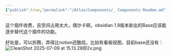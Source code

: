 ```yaml
---
{"publish":true,"permalink":"/Atlas/Components/_ Components Readme.md","created":"2025-07-08T21:50:43.809+08:00","modified":"2025-07-09T23:38:33.938+08:00","cssclasses":""}
---
```



这个插件收费，且空间占用太大，偶尔卡顿。obsidian 1.9版本新出的Base应该能逐步替代这个插件的功能。

好处是，可以折腾，弄得比notion还酷炫。比如有看板视图，目前base还没有：
![CleanShot 2025-07-09 at 15.13.28@2x.png](https://pub-pic.oldwinter.top/2025/07/d7e6f2e1cb071b81f61f7bdd75243357.png)
